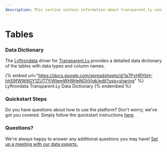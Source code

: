 ```yaml
---
description: This section contain information about transparent.ly connector tables information
---
```


# Tables

### Data Dictionary

The [Lyftrondata](https://www.lyftrondata.com/) driver for [Transparent.Ly](https://www.lyftrondata.com/integration/transparent.ly/)[ ](https://www.lyftrondata.com/integration/transparent.ly/)provides a detailed data dictionary of the tables with data types and column names.

{% embed url="https://docs.google.com/spreadsheets/d/1a7PyHRYbH-hhS9fWW9GY1ZUT7YiWtemWH9HeNGhVjqk/edit?usp=sharing" %}
Lyftrondata Transparent.Ly Data Dictionary
{% endembed %}

### Quickstart Steps

Do you have questions about how to use the platform? Don't worry; we've got you covered. Simply follow the quickstart instructions [here](../../../../quickstart-steps.md).

### Questions? <a href="#questions" id="questions"></a>

We're always happy to answer any additional questions you may have! [Set up a meeting with our data experts.](https://www.lyftrondata.com/book-a-meeting/)

